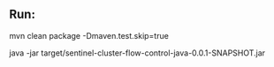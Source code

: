 ## Run:
mvn clean package -Dmaven.test.skip=true

java -jar target/sentinel-cluster-flow-control-java-0.0.1-SNAPSHOT.jar
